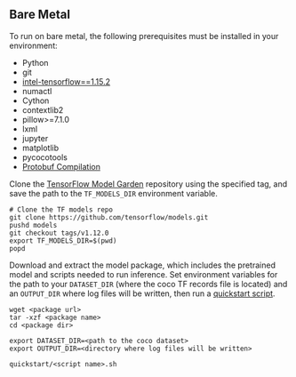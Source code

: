 <!--- 50. Bare Metal -->
## Bare Metal

To run on bare metal, the following prerequisites must be installed in your environment:
* Python
* git
* [intel-tensorflow==1.15.2](https://pypi.org/project/intel-tensorflow/)
* numactl
* Cython
* contextlib2
* pillow>=7.1.0
* lxml
* jupyter
* matplotlib
* pycocotools
* [Protobuf Compilation](https://github.com/tensorflow/models/blob/v1.12.0/research/object_detection/g3doc/installation.md#protobuf-compilation)

Clone the [TensorFlow Model Garden](https://github.com/tensorflow/models)
repository using the specified tag, and save the path to the `TF_MODELS_DIR`
environment variable.
```
# Clone the TF models repo
git clone https://github.com/tensorflow/models.git
pushd models
git checkout tags/v1.12.0
export TF_MODELS_DIR=$(pwd)
popd
```

Download and extract the model package, which includes the pretrained
model and scripts needed to run inference. Set environment variables
for the path to your `DATASET_DIR` (where the coco TF records file is
located) and an `OUTPUT_DIR` where log files will be written, then run a
[quickstart script](#quick-start-scripts).
```
wget <package url>
tar -xzf <package name>
cd <package dir>

export DATASET_DIR=<path to the coco dataset>
export OUTPUT_DIR=<directory where log files will be written>

quickstart/<script name>.sh
```
